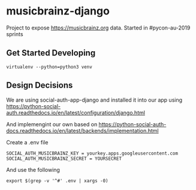 # musicbrainz-django
Project to expose https://musicbrainz.org data. Started in #pycon-au-2019 sprints

## Get Started Developing

``` shell
virtualenv --python=python3 venv
```

## Design Decisions

We are using social-auth-app-django and installed it into our app using https://python-social-auth.readthedocs.io/en/latest/configuration/django.html

And implemengint our own based on https://python-social-auth-docs.readthedocs.io/en/latest/backends/implementation.html

Create a .env file

``` text
SOCIAL_AUTH_MUSICBRAINZ_KEY = yourkey.apps.googleusercontent.com
SOCIAL_AUTH_MUSICBRAINZ_SECRET = YOURSECRET
```

And use the following

``` shell
export $(grep -v '^#' .env | xargs -0)
```
